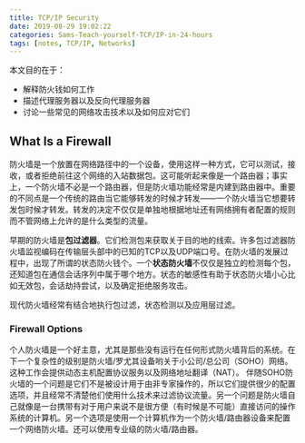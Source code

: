 ```yaml
---
title: TCP/IP Security
date: 2019-08-29 19:02:22
categories: Sams-Teach-yourself-TCP/IP-in-24-hours
tags: [notes, TCP/IP, Networks]
---
```


本文目的在于：

- 解释防火钱如何工作
- 描述代理服务器以及反向代理服务器
- 讨论一些常见的网络攻击技术以及如何应对它们

## What Is a Firewall

防火墙是一个放置在网络路径中的一个设备，使用这样一种方式，它可以测试，接收，或者拒绝前往这个网络的入站数据包。这可能听起来像是一个路由器；事实上，一个防火墙不必是一个路由器，但是防火墙功能经常是内建到路由器中。重要的不同点是一个传统的路由当它能够转发的时候才转发——一个防火墙当它想要转发包时候才转发。转发的决定不仅仅是单独地根据地址还有网络拥有者配置的规则而不管网络上允许的是什么类型的流量。

早期的防火墙是**包过滤器**。它们检测包来获取关于目的地的线索。许多包过滤器防火墙监视编码在传输层头部中的已知的TCP以及UDP端口号。在防火墙的发展过程中，出现了所谓的状态防火钱个。一个**状态防火墙**不仅仅是独立的检测每个包，还知道包在通信会话序列中属于哪个地方。状态的敏感性有助于状态防火墙小心比如无效包，会话劫持尝试，以及确定拒绝服务攻击。

现代防火墙经常有结合地执行包过滤，状态检测以及应用层过滤。

### Firewall Options

个人防火墙是一个好主意，尤其是那些没有运行在任何形式防火墙背后的系统。在下一个复杂性的级别是防火墙/罗尤其设备哟关于小公司/总公司（SOHO）网络。这种工作会提供动态主机配置协议服务以及网络地址翻译（NAT）。
伴随SOHO防火墙的一个问题是它们不是被设计用于由非专家操作的，所以它们提供很少的配置选项，并且经常不清楚他们使用什么技术来过滤协议流量。另一个问题是防火墙自己就像是一台携带有对于用户来说不是很方便（有时候是不可能）直接访问的操作系统的计算机。另一个选项是使用一个计算机作为一个防火墙/路由器设备来配置一个网络防火墙。还可以使用专业级的防火墙/路由器。


